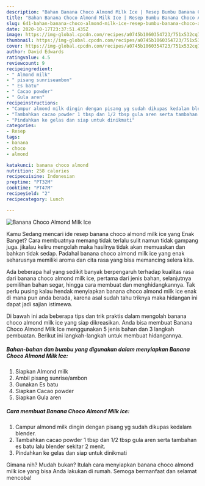 ```yaml
---
description: "Bahan Banana Choco Almond Milk Ice | Resep Bumbu Banana Choco Almond Milk Ice Yang Enak Dan Mudah"
title: "Bahan Banana Choco Almond Milk Ice | Resep Bumbu Banana Choco Almond Milk Ice Yang Enak Dan Mudah"
slug: 641-bahan-banana-choco-almond-milk-ice-resep-bumbu-banana-choco-almond-milk-ice-yang-enak-dan-mudah
date: 2020-10-17T23:37:51.435Z
image: https://img-global.cpcdn.com/recipes/a0745b1060354723/751x532cq70/banana-choco-almond-milk-ice-foto-resep-utama.jpg
thumbnail: https://img-global.cpcdn.com/recipes/a0745b1060354723/751x532cq70/banana-choco-almond-milk-ice-foto-resep-utama.jpg
cover: https://img-global.cpcdn.com/recipes/a0745b1060354723/751x532cq70/banana-choco-almond-milk-ice-foto-resep-utama.jpg
author: David Edwards
ratingvalue: 4.5
reviewcount: 9
recipeingredient:
- " Almond milk"
- " pisang sunriseambon"
- " Es batu"
- " Cacao powder"
- " Gula aren"
recipeinstructions:
- "Campur almond milk dingin dengan pisang yg sudah dikupas kedalam blender."
- "Tambahkan cacao powder 1 tbsp dan 1/2 tbsp gula aren serta tambahan es batu lalu blender sekitar 2 menit."
- "Pindahkan ke gelas dan siap untuk dinikmati"
categories:
- Resep
tags:
- banana
- choco
- almond

katakunci: banana choco almond 
nutrition: 258 calories
recipecuisine: Indonesian
preptime: "PT32M"
cooktime: "PT47M"
recipeyield: "2"
recipecategory: Lunch

---
```



![Banana Choco Almond Milk Ice](https://img-global.cpcdn.com/recipes/a0745b1060354723/751x532cq70/banana-choco-almond-milk-ice-foto-resep-utama.jpg)

Kamu Sedang mencari ide resep banana choco almond milk ice yang Enak Banget? Cara membuatnya memang tidak terlalu sulit namun tidak gampang juga. jikalau keliru mengolah maka hasilnya tidak akan memuaskan dan bahkan tidak sedap. Padahal banana choco almond milk ice yang enak seharusnya memiliki aroma dan cita rasa yang bisa memancing selera kita.

Ada beberapa hal yang sedikit banyak berpengaruh terhadap kualitas rasa dari banana choco almond milk ice, pertama dari jenis bahan, selanjutnya pemilihan bahan segar, hingga cara membuat dan menghidangkannya. Tak perlu pusing kalau hendak menyiapkan banana choco almond milk ice enak di mana pun anda berada, karena asal sudah tahu triknya maka hidangan ini dapat jadi sajian istimewa.




Di bawah ini ada beberapa tips dan trik praktis dalam mengolah banana choco almond milk ice yang siap dikreasikan. Anda bisa membuat Banana Choco Almond Milk Ice menggunakan 5 jenis bahan dan 3 langkah pembuatan. Berikut ini langkah-langkah untuk membuat hidangannya.

<!--inarticleads1-->

##### Bahan-bahan dan bumbu yang digunakan dalam menyiapkan Banana Choco Almond Milk Ice:

1. Siapkan  Almond milk
1. Ambil  pisang sunrise/ambon
1. Gunakan  Es batu
1. Siapkan  Cacao powder
1. Siapkan  Gula aren




<!--inarticleads2-->

##### Cara membuat Banana Choco Almond Milk Ice:

1. Campur almond milk dingin dengan pisang yg sudah dikupas kedalam blender.
1. Tambahkan cacao powder 1 tbsp dan 1/2 tbsp gula aren serta tambahan es batu lalu blender sekitar 2 menit.
1. Pindahkan ke gelas dan siap untuk dinikmati




Gimana nih? Mudah bukan? Itulah cara menyiapkan banana choco almond milk ice yang bisa Anda lakukan di rumah. Semoga bermanfaat dan selamat mencoba!
